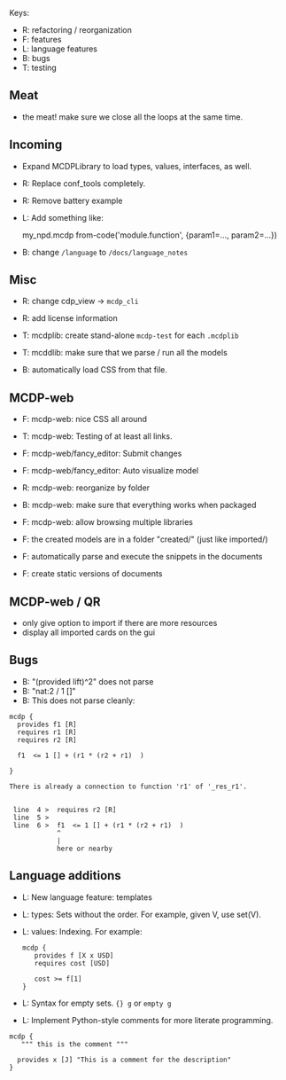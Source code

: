 
Keys:

- R: refactoring / reorganization
- F: features
- L: language features
- B: bugs
- T: testing


Meat
----


- the meat! make sure we close all the loops at the same time.

Incoming
---------

- Expand MCDPLibrary to load types, values, interfaces, as well.

- R: Replace conf_tools completely.
- R: Remove battery example
- L: Add something like:

  my_npd.mcdp
  from-code('module.function', {param1=..., param2=...})


- B: change ``/language`` to ``/docs/language_notes``

Misc
-----

- R: change cdp_view -> ``mcdp_cli``
- R: add license information



- T: mcdplib: create stand-alone ``mcdp-test`` for each ``.mcdplib``
- T: mcddlib: make sure that we parse / run all the models

- B: automatically load CSS from that file.


MCDP-web
----------

- F: mcdp-web: nice CSS all around
- T: mcdp-web: Testing of at least all links.

- F: mcdp-web/fancy_editor: Submit changes 
- F: mcdp-web/fancy_editor: Auto visualize model

- R: mcdp-web: reorganize by folder

- B: mcdp-web: make sure that everything works when packaged

- F: mcdp-web: allow browsing multiple libraries 

- F: the created models are in a folder "created/" (just like imported/)

- F: automatically parse and execute the snippets in the documents
- F: create static versions of documents

MCDP-web / QR
-------------

- only give option to import if there are more resources
- display all imported cards on the gui



Bugs
----


- B: "(provided lift)^2" does not parse
- B: "nat:2 / 1 []"
- B: This does not parse cleanly:
```
mcdp {
  provides f1 [R] 
  requires r1 [R]
  requires r2 [R]

  f1  <= 1 [] + (r1 * (r2 + r1)  )

}

There is already a connection to function 'r1' of '_res_r1'.


 line  4 >  requires r2 [R]
 line  5 >
 line  6 >  f1  <= 1 [] + (r1 * (r2 + r1)  )
            ^
            |
            here or nearby
```


Language additions
------------------

- L: New language feature: templates

- L: types: Sets without the order. For example, given V, use set(V).
- L: values: Indexing. For example:

	```
	mcdp {
	   provides f [X x USD]
	   requires cost [USD]

	   cost >= f[1]
	}
	```

- L: Syntax for empty sets. ``{} g`` or  ``empty g`` 


- L: Implement Python-style comments for more literate programming.

```
mcdp {
   """ this is the comment """

  provides x [J] "This is a comment for the description"
}
```


